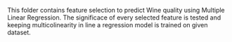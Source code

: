 This folder contains feature selection to predict Wine quality using Multiple Linear Regression. The significace of every selected feature is tested and keeping multicolinearity in line a regression model is trained on given dataset.
